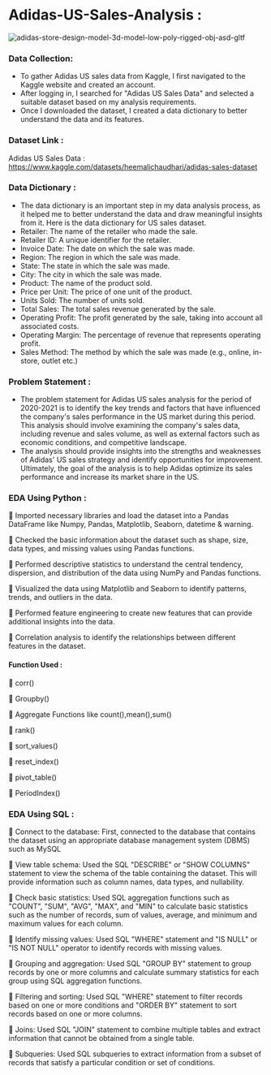 # Adidas-US-Sales-Analysis :
![adidas-store-design-model-3d-model-low-poly-rigged-obj-asd-gltf](https://user-images.githubusercontent.com/98810351/235490784-6532023e-4236-4a23-8f52-66c51661bead.jpg)

### Data Collection:
- To gather Adidas US sales data from Kaggle, I first navigated to the Kaggle website and created an account. 
- After logging in, I searched for "Adidas US Sales Data" and selected a suitable dataset based on my analysis requirements. 
- Once I downloaded the dataset, I created a data dictionary to better understand the data and its features.

### Dataset Link :
Adidas US Sales Data : https://www.kaggle.com/datasets/heemalichaudhari/adidas-sales-dataset
### Data Dictionary :
- The data dictionary is an important step in my data analysis process, as it helped me to better understand the data and draw meaningful insights from it. Here is the data dictionary for US sales dataset.
- Retailer: The name of the retailer who made the sale.
- Retailer ID: A unique identifier for the retailer.
- Invoice Date: The date on which the sale was made.
- Region: The region in which the sale was made.
- State: The state in which the sale was made.
- City: The city in which the sale was made.
- Product: The name of the product sold.
- Price per Unit: The price of one unit of the product.
- Units Sold: The number of units sold.
- Total Sales: The total sales revenue generated by the sale.
- Operating Profit: The profit generated by the sale, taking into account all associated costs.
- Operating Margin: The percentage of revenue that represents operating profit.
- Sales Method: The method by which the sale was made (e.g., online, in-store, outlet etc.)




### Problem Statement :
- The problem statement for Adidas US sales analysis for the period of 2020-2021 is to identify the key trends and factors that have influenced the company's sales performance in the US market during this period. This analysis should involve examining the company's sales data, including revenue and sales volume, as well as external factors such as economic conditions, and competitive landscape.
-  The analysis should provide insights into the strengths and weaknesses of Adidas' US sales strategy and identify opportunities for improvement. Ultimately, the goal of the analysis is to help Adidas optimize its sales performance and increase its market share in the US.

### EDA Using Python :
:closed_umbrella: Imported necessary libraries and load the dataset into a Pandas DataFrame like Numpy, Pandas, Matplotlib, Seaborn, datetime & warning.

:closed_umbrella: Checked the basic information about the dataset such as shape, size, data types, and missing values using Pandas functions.

:closed_umbrella: Performed descriptive statistics to understand the central tendency, dispersion, and distribution of the data using NumPy and Pandas functions.

:closed_umbrella: Visualized the data using Matplotlib and Seaborn to identify patterns, trends, and outliers in the data.

:closed_umbrella: Performed feature engineering to create new features that can provide additional insights into the data.

:closed_umbrella: Correlation analysis to identify the relationships between different features in the dataset.
#### Function Used :
:panda_face: corr()

:panda_face: Groupby()

:panda_face: Aggregate Functions like count(),mean(),sum()

:panda_face: rank()

:panda_face: sort_values()

:panda_face: reset_index()

:panda_face: pivot_table()

:panda_face: PeriodIndex()

### EDA Using SQL :
:rocket: Connect to the database: First, connected to the database that contains the dataset using an appropriate database management system (DBMS) such as MySQL

:rocket: View table schema: Used the SQL "DESCRIBE" or "SHOW COLUMNS" statement to view the schema of the table containing the dataset. This will provide information such as column names, data types, and nullability.

:rocket: Check basic statistics: Used SQL aggregation functions such as "COUNT", "SUM", "AVG", "MAX", and "MIN" to calculate basic statistics such as the number of records, sum of values, average, and minimum and maximum values for each column.

:rocket: Identify missing values: Used SQL "WHERE" statement and "IS NULL" or "IS NOT NULL" operator to identify records with missing values.

:rocket: Grouping and aggregation: Used SQL "GROUP BY" statement to group records by one or more columns and calculate summary statistics for each group using SQL aggregation functions.

:rocket: Filtering and sorting: Used SQL "WHERE" statement to filter records based on one or more conditions and "ORDER BY" statement to sort records based on one or more columns.

:rocket: Joins: Used SQL "JOIN" statement to combine multiple tables and extract information that cannot be obtained from a single table.

:rocket: Subqueries: Used SQL subqueries to extract information from a subset of records that satisfy a particular condition or set of conditions.

